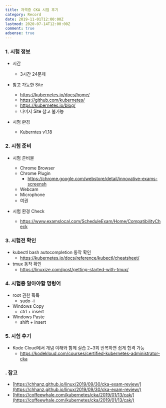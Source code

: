 ```yaml
---
title: 자격증 CKA 시험 후기
category: Record
date: 2019-11-01T12:00:00Z
lastmod: 2020-07-14T12:00:00Z
comment: true
adsense: true
---
```


### 1. 시험 정보

* 시간
  * 3시간 24문제

* 참고 가능한 Site
  * https://kubernetes.io/docs/home/
  * https://github.com/kubernetes/
  * https://kubernetes.io/blog/
  * 나머지 Site 참고 불가능

* 시험 환경
  * Kuberntes v1.18

### 2. 시험 준비

* 시험 준비물
  * Chrome Browser
  * Chrome Plugin
    * https://chrome.google.com/webstore/detail/innovative-exams-screensh
  * Webcam
  * Microphone
  * 여권

* 시험 환경 Check
  * https://www.examslocal.com/ScheduleExam/Home/CompatibilityCheck

### 3. 시험전 확인

* kubectl bash autocompletion 동작 확인
  * https://kubernetes.io/docs/reference/kubectl/cheatsheet/
* tmux 동작 확인
  * https://linuxize.com/post/getting-started-with-tmux/

### 4. 시험중 알아야할 명렁어

* root 권한 획득
  * sudo -i
* Windows Copy
  * ctrl + insert
* Windows Paste
  * shift + insert

### 5. 시험 후기

* Kode Cloud에서 개념 이해와 함께 실습 2~3회 반복하면 쉽게 합격 가능
  * https://kodekloud.com/courses/certified-kubernetes-administrator-cka 

### . 참고

* [https://chhanz.github.io/linux/2019/09/30/cka-exam-review/](https://chhanz.github.io/linux/2019/09/30/cka-exam-review/)
* [https://coffeewhale.com/kubernetes/cka/2019/01/13/cak/](https://coffeewhale.com/kubernetes/cka/2019/01/13/cak/)

